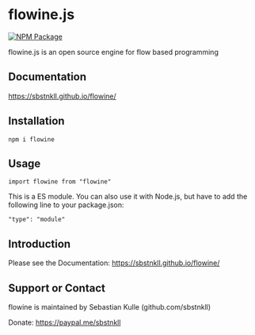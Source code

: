 # flowine.js

[![NPM Package](https://img.shields.io/npm/v/flowine)](https://www.npmjs.com/package/flowine)

flowine.js is an open source engine for flow based programming

## Documentation

https://sbstnkll.github.io/flowine/

## Installation

`npm i flowine`

## Usage

`import flowine from "flowine"`

This is a ES module. You can also use it with Node.js, but have to add the following line to your package.json:

`"type": "module"`

## Introduction

Please see the Documentation: https://sbstnkll.github.io/flowine/

## Support or Contact

flowine is maintained by Sebastian Kulle (github.com/sbstnkll)

Donate: https://paypal.me/sbstnkll
